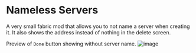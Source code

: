 # Nameless Servers

A very small fabric mod that allows you to not name a server when creating it. It also shows the address instead of nothing in the delete screen.

Preview of `Done` button showing without server name.
![image](https://github.com/user-attachments/assets/e6749a8a-06e4-45f8-8472-47096a2cd6dd)
